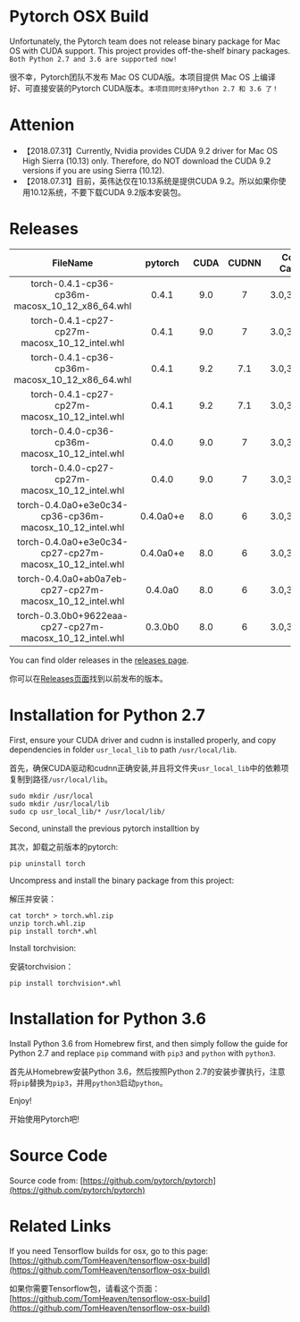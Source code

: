 # Pytorch OSX Build

Unfortunately, the Pytorch team does not release binary package for Mac OS with CUDA support. This project provides off-the-shelf binary packages. ``Both Python 2.7 and 3.6 are supported now!``


很不幸，Pytorch团队不发布 Mac OS CUDA版。本项目提供 Mac OS 上编译好、可直接安装的Pytorch CUDA版本。``本项目同时支持Python 2.7 和 3.6 了！``

# Attenion
+ 【2018.07.31】Currently, Nvidia provides CUDA 9.2 driver for Mac OS High Sierra (10.13) only. Therefore, do NOT download the CUDA 9.2 versions if you are using Sierra (10.12).
+ 【2018.07.31】目前，英伟达仅在10.13系统是提供CUDA 9.2。所以如果你使用10.12系统，不要下载CUDA 9.2版本安装包。


# Releases

| FileName | pytorch | CUDA | CUDNN | Compute Capability | Compilation Time |
|:--:|:--:|:--:|:--:|:--:|:--:|
| torch-0.4.1-cp36-cp36m-macosx\_10\_12_x86_64.whl | 0.4.1 | 9.0 | 7 | 3.0,3.5,5.2,6.1 | 2018-08-01 |
| torch-0.4.1-cp27-cp27m-macosx\_10\_12_intel.whl | 0.4.1 | 9.0 | 7 | 3.0,3.5,5.2,6.1 | 2018-08-01 |
| torch-0.4.1-cp36-cp36m-macosx\_10\_12_x86_64.whl | 0.4.1 | 9.2 | 7.1 | 3.0,3.5,5.2,6.1 | 2018-07-30 |
| torch-0.4.1-cp27-cp27m-macosx\_10\_12_intel.whl | 0.4.1 | 9.2 | 7.1 | 3.0,3.5,5.2,6.1 | 2018-07-30 |
| torch-0.4.0-cp36-cp36m-macosx\_10\_12_intel.whl | 0.4.0 | 9.0 | 7 | 3.0,3.5,5.2,6.1 | 2018-06-08 |
| torch-0.4.0-cp27-cp27m-macosx\_10\_12_intel.whl | 0.4.0 | 9.0 | 7 | 3.0,3.5,5.2,6.1 | 2018-06-08 |
| torch-0.4.0a0+e3e0c34-cp36-cp36m-macosx\_10\_12_intel.whl | 0.4.0a0+e | 8.0 | 6 | 3.0,3.5,5.2,6.1 | 2018-03-27 |
| torch-0.4.0a0+e3e0c34-cp27-cp27m-macosx\_10\_12_intel.whl | 0.4.0a0+e | 8.0 | 6 | 3.0,3.5,5.2,6.1 | 2018-03-27 |
| torch-0.4.0a0+ab0a7eb-cp27-cp27m-macosx\_10\_12_intel.whl | 0.4.0a0 | 8.0 | 6 | 3.0,3.5,5.2,6.1 | 2017-12-02 |
| torch-0.3.0b0+9622eaa-cp27-cp27m-macosx\_10\_12_intel.whl | 0.3.0b0 | 8.0 | 6 | 3.0,3.5,5.2,6.1 | 2017-11-30 |

You can find older releases in the [releases page](https://github.com/TomHeaven/pytorch-osx-build/releases).

你可以在[Releases页面](https://github.com/TomHeaven/pytorch-osx-build/releases)找到以前发布的版本。


# Installation for Python 2.7

First, ensure your CUDA driver and cudnn is installed properly, and copy dependencies in folder `usr_local_lib` to path `/usr/local/lib`.

首先，确保CUDA驱动和cudnn正确安装,并且将文件夹`usr_local_lib`中的依赖项复制到路径`/usr/local/lib`。

```
sudo mkdir /usr/local
sudo mkdir /usr/local/lib
sudo cp usr_local_lib/* /usr/local/lib/
```


Second, uninstall the previous pytorch installtion by

其次，卸载之前版本的pytorch:

```
pip uninstall torch
```

Uncompress and install the binary package from this project:

解压并安装：

```
cat torch* > torch.whl.zip
unzip torch.whl.zip
pip install torch*.whl
```

Install torchvision:

安装torchvision：
```
pip install torchvision*.whl
```

# Installation for Python 3.6

Install Python 3.6 from Homebrew first, and then simply follow the guide for Python 2.7 and replace `pip` command with `pip3` and `python` with `python3`.

首先从Homebrew安装Python 3.6，然后按照Python 2.7的安装步骤执行，注意将`pip`替换为`pip3`，并用`python3`启动`python`。



Enjoy!

开始使用Pytorch吧!


# Source Code

Source code from: [https://github.com/pytorch/pytorch](https://github.com/pytorch/pytorch)

# Related Links

If you need Tensorflow builds for osx, go to this page: [https://github.com/TomHeaven/tensorflow-osx-build](https://github.com/TomHeaven/tensorflow-osx-build)

如果你需要Tensorflow包，请看这个页面：[https://github.com/TomHeaven/tensorflow-osx-build](https://github.com/TomHeaven/tensorflow-osx-build)